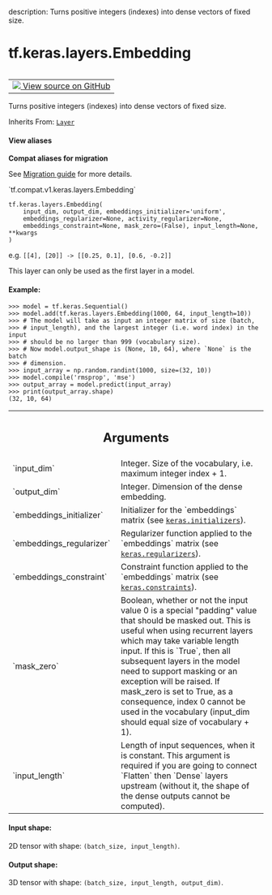 description: Turns positive integers (indexes) into dense vectors of fixed size.

<div itemscope itemtype="http://developers.google.com/ReferenceObject">
<meta itemprop="name" content="tf.keras.layers.Embedding" />
<meta itemprop="path" content="Stable" />
<meta itemprop="property" content="__init__"/>
<meta itemprop="property" content="__new__"/>
</div>

# tf.keras.layers.Embedding

<!-- Insert buttons and diff -->

<table class="tfo-notebook-buttons tfo-api nocontent" align="left">
<td>
  <a target="_blank" href="https://github.com/tensorflow/tensorflow/blob/r2.3/tensorflow/python/keras/layers/embeddings.py#L36-L208">
    <img src="https://www.tensorflow.org/images/GitHub-Mark-32px.png" />
    View source on GitHub
  </a>
</td>
</table>



Turns positive integers (indexes) into dense vectors of fixed size.

Inherits From: [`Layer`](../../../tf/keras/layers/Layer.md)

<section class="expandable">
  <h4 class="showalways">View aliases</h4>
  <p>
<b>Compat aliases for migration</b>
<p>See
<a href="https://www.tensorflow.org/guide/migrate">Migration guide</a> for
more details.</p>
<p>`tf.compat.v1.keras.layers.Embedding`</p>
</p>
</section>

<pre class="devsite-click-to-copy prettyprint lang-py tfo-signature-link">
<code>tf.keras.layers.Embedding(
    input_dim, output_dim, embeddings_initializer='uniform',
    embeddings_regularizer=None, activity_regularizer=None,
    embeddings_constraint=None, mask_zero=(False), input_length=None, **kwargs
)
</code></pre>



<!-- Placeholder for "Used in" -->

e.g. `[[4], [20]] -> [[0.25, 0.1], [0.6, -0.2]]`

This layer can only be used as the first layer in a model.

#### Example:



```
>>> model = tf.keras.Sequential()
>>> model.add(tf.keras.layers.Embedding(1000, 64, input_length=10))
>>> # The model will take as input an integer matrix of size (batch,
>>> # input_length), and the largest integer (i.e. word index) in the input
>>> # should be no larger than 999 (vocabulary size).
>>> # Now model.output_shape is (None, 10, 64), where `None` is the batch
>>> # dimension.
>>> input_array = np.random.randint(1000, size=(32, 10))
>>> model.compile('rmsprop', 'mse')
>>> output_array = model.predict(input_array)
>>> print(output_array.shape)
(32, 10, 64)
```

<!-- Tabular view -->
 <table class="responsive fixed orange">
<colgroup><col width="214px"><col></colgroup>
<tr><th colspan="2"><h2 class="add-link">Arguments</h2></th></tr>

<tr>
<td>
`input_dim`
</td>
<td>
Integer. Size of the vocabulary,
i.e. maximum integer index + 1.
</td>
</tr><tr>
<td>
`output_dim`
</td>
<td>
Integer. Dimension of the dense embedding.
</td>
</tr><tr>
<td>
`embeddings_initializer`
</td>
<td>
Initializer for the `embeddings`
matrix (see <a href="../../../tf/keras/initializers.md"><code>keras.initializers</code></a>).
</td>
</tr><tr>
<td>
`embeddings_regularizer`
</td>
<td>
Regularizer function applied to
the `embeddings` matrix (see <a href="../../../tf/keras/regularizers.md"><code>keras.regularizers</code></a>).
</td>
</tr><tr>
<td>
`embeddings_constraint`
</td>
<td>
Constraint function applied to
the `embeddings` matrix (see <a href="../../../tf/keras/constraints.md"><code>keras.constraints</code></a>).
</td>
</tr><tr>
<td>
`mask_zero`
</td>
<td>
Boolean, whether or not the input value 0 is a special "padding"
value that should be masked out.
This is useful when using recurrent layers
which may take variable length input.
If this is `True`, then all subsequent layers
in the model need to support masking or an exception will be raised.
If mask_zero is set to True, as a consequence, index 0 cannot be
used in the vocabulary (input_dim should equal size of
vocabulary + 1).
</td>
</tr><tr>
<td>
`input_length`
</td>
<td>
Length of input sequences, when it is constant.
This argument is required if you are going to connect
`Flatten` then `Dense` layers upstream
(without it, the shape of the dense outputs cannot be computed).
</td>
</tr>
</table>



#### Input shape:

2D tensor with shape: `(batch_size, input_length)`.



#### Output shape:

3D tensor with shape: `(batch_size, input_length, output_dim)`.



